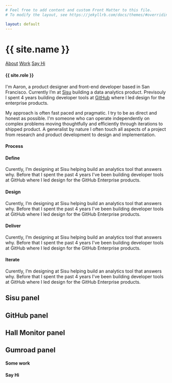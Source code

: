 ```yaml
---
# Feel free to add content and custom Front Matter to this file.
# To modify the layout, see https://jekyllrb.com/docs/themes/#overriding-theme-defaults

layout: default
---
```


<div class="panel" data-color="white">
  <div class="header" id="myHeader">
    <div class="content-wrapper">
      <div class="navigation">
        <h1 class="name">{{ site.name }}</h1>
        <div class="right">
          <a href="" class="nav-item">About</a>
          <a href="" class="nav-item">Work</a>
          <a href="" class="nav-item">Say Hi</a>
        </div>
      </div>  
      <h4 class="title">{{ site.role }}</h4>
    </div>  
  </div>

  <div class="content-wrapper about-me">
    <p class="p-large">
      I'm Aaron, a product designer and front-end developer based in San Francisco. Currently I’m at <a href="/">Sisu</a> building a data analytics product. Previsouly I spent 4 years building developer tools at <a href="">GitHub</a> where I led design for the enterprise products.
    </p>
    <p class="p-large">
      My approach is often fast paced and pragmatic. I try to be as direct and honest as possible. I'm someone who can operate independently on complex problems moving thoughtfully and efficiently through iterations to shipped product. A generalist by nature I often touch all aspects of a project from research and product development to design and implementation.
    </p>
  </div>
</div>

<div class="panel" data-color="light-gray">
  <div class="divider">
    <div class="content-wrapper">
      <h4>Process</h4>
    </div>
  </div>

  <div class="process">
    <div class="breakdown">
      <div class="item define">
        <h4>Define</h4>
        <span class="circle"></span>
        <p>Curently, I’m designing at Sisu helping build an analytics tool that answers why. Before that I spent the past 4 years I've been building developer tools at GitHub where I led design for the GitHub Enterprise products.</p>
      </div>
      <div class="item design">
        <h4>Design</h4>
        <span class="circle"></span>
        <p>Curently, I’m designing at Sisu helping build an analytics tool that answers why. Before that I spent the past 4 years I've been building developer tools at GitHub where I led design for the GitHub Enterprise products.</p>
      </div>
      <div class="item deliver">
        <h4>Deliver</h4>
        <span class="circle"></span>
        <p>Curently, I’m designing at Sisu helping build an analytics tool that answers why. Before that I spent the past 4 years I've been building developer tools at GitHub where I led design for the GitHub Enterprise products.</p>
      </div>
      <div class="item iterate">
        <h4>Iterate</h4>
        <span class="circle"></span>
        <p>Curently, I’m designing at Sisu helping build an analytics tool that answers why. Before that I spent the past 4 years I've been building developer tools at GitHub where I led design for the GitHub Enterprise products.</p>
      </div>  
    </div>
  </div>
</div>

<div class="panel" data-color="sisu">
  <h2>Sisu panel</h2>
</div>

<div class="panel" data-color="github">
  <h2>GitHub panel</h2>
</div>

<div class="panel" data-color="hallmonitor">
  <h2>Hall Monitor panel</h2>
</div>

<div class="panel" data-color="gumroad">
  <h2>Gumroad panel</h2>
</div>

<div class="panel" data-color="white">
  <div class="divider">
    <div class="content-wrapper">
      <h4>Some work</h4>
    </div>
  </div>

  <div class="divider">
    <div class="content-wrapper">
      <h4>Say Hi</h4>
    </div>
  </div>
</div>